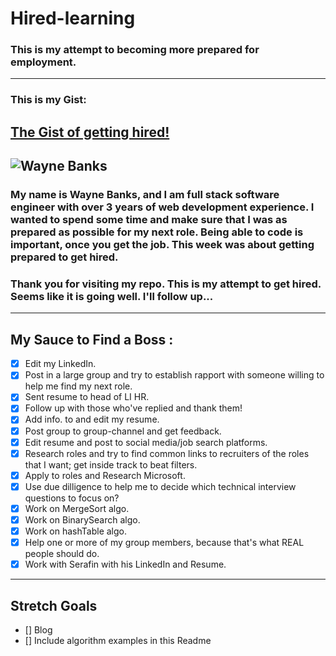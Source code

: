 # Hired-learning
### This is my attempt to becoming more prepared for employment.
---
### This is my Gist:
[The Gist of getting hired!](https://gist.github.com/Limelight-Management-Group/7ec9f12eda3abbe1ac9a9f523d296d32)
---
![Wayne Banks](http://i1190.photobucket.com/albums/z456/Wayne_Diddyinanycity_Banks/IMG_5577_zpshonf5hnc.jpg)
---
### My name is Wayne Banks, and I am full stack software engineer with over 3 years of web development experience. I wanted to spend some time and make sure that I was as prepared as possible for my next role. Being able to code is important, once you get the job. This week was about getting prepared to get hired. 

### Thank you for visiting my repo. This is my attempt to get hired. Seems like it is going well. I'll follow up...
***
## My Sauce to Find a Boss :
- [x] Edit my LinkedIn.
- [x] Post in a large group and try to establish rapport with someone willing to help me find my next role.
- [x] Sent resume to head of LI HR.
- [x] Follow up with those who've replied and thank them!
- [x] Add info. to and edit my resume.
- [x] Post group to group-channel and get feedback.
- [x] Edit resume and post to social media/job search platforms.
- [x] Research roles and try to find common links to recruiters of the roles that I want; get inside track to beat filters.
- [x] Apply to roles and Research Microsoft.
- [x] Use due dilligence to help me to decide which technical interview questions to focus on?
- [x] Work on MergeSort algo.
- [x] Work on BinarySearch algo.
- [x] Work on hashTable algo.
- [x] Help one or more of my group members, because that's what REAL people should do.
- [x] Work with Serafin with his LinkedIn and Resume.
***
## Stretch Goals
- [] Blog 
- [] Include algorithm examples in this Readme
